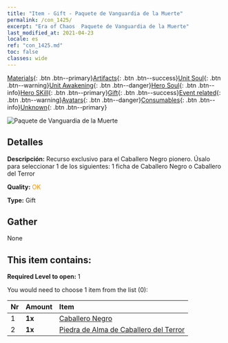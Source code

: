 ```yaml
---
title: "Item - Gift - Paquete de Vanguardia de la Muerte"
permalink: /con_1425/
excerpt: "Era of Chaos  Paquete de Vanguardia de la Muerte"
last_modified_at: 2021-04-23
locale: es
ref: "con_1425.md"
toc: false
classes: wide
---
```

 [Materials](/ItemsES/){: .btn .btn--primary}[Artifacts](/ItemsES/Artifacts/){: .btn .btn--success}[Unit Soul](/ItemsES/UnitSoul/){: .btn .btn--warning}[Unit Awakening](/ItemsES/UnitAwakening/){: .btn .btn--danger}[Hero Soul](/ItemsES/HeroSoul/){: .btn .btn--info}[Hero SKill](/ItemsES/HeroSkill/){: .btn .btn--primary}[Gift](/ItemsES/Gift/){: .btn .btn--success}[Event related](/ItemsES/Events/){: .btn .btn--warning}[Avatars](/ItemsES/Avatars/){: .btn .btn--danger}[Consumables](/ItemsES/Consumables/){: .btn .btn--info}[Unknown](/ItemsES/Unknown/){: .btn .btn--primary}

 ![Paquete de Vanguardia de la Muerte](/images/t/i_907011.png)

## Detalles
 **Descripción:** Recurso exclusivo para el Caballero Negro pionero. Úsalo para seleccionar 1 de los siguientes: 1 ficha de Caballero Negro o Caballero del Terror

 **Quality:** <span style="color: #FF8C00">OK</span>

 **Type:** Gift

## Gather

  None

## This item contains:

 **Required Level to open:** 1

 You would need to choose 1 item from the list (0):

  | Nr | Amount |     Item    |
  |:---|:-------|:------------|
  | 1 |  **1x** | [Caballero Negro](/ItemsES/unt_213/) |  | 
  | 2 |  **1x** | [Piedra de Alma de Caballero del Terror](/ItemsES/unt_302/) |  | 
